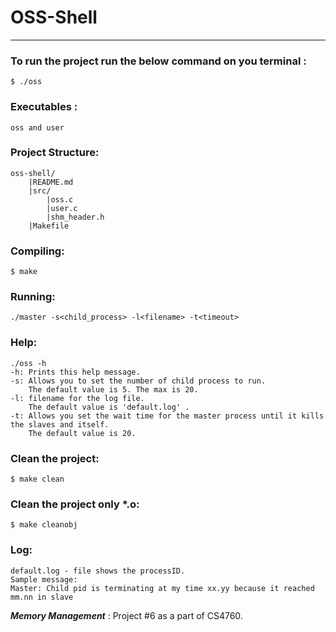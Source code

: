 # OSS-Shell
----------------------

### To run the project run the below command on you terminal :
```
$ ./oss
```

### Executables :
```
oss and user
```

### Project Structure:

```
oss-shell/
	|README.md
	|src/
		|oss.c
		|user.c
		|shm_header.h
	|Makefile
```

### Compiling:

```
$ make
```
### Running:

```
./master -s<child_process> -l<filename> -t<timeout>
```

### Help:

```
./oss -h
-h: Prints this help message.
-s: Allows you to set the number of child process to run.
	The default value is 5. The max is 20.
-l: filename for the log file.
	The default value is 'default.log' .
-t: Allows you set the wait time for the master process until it kills the slaves and itself.
	The default value is 20.
```

### Clean the project:

```
$ make clean
```

### Clean the project only *.o:

```
$ make cleanobj
```

### Log:

```
default.log - file shows the processID.
Sample message:
Master: Child pid is terminating at my time xx.yy because it reached mm.nn in slave
```

***Memory Management*** : Project #6 as a part of CS4760. 
